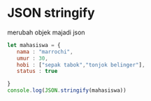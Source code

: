 # JSON stringify 
 merubah objek majadi json

 ```js
 let mahasiswa = {
    nama : "marrochi",
    umur : 30,
    hobi : ["sepak tabok","tonjok belinger"],
    status : true

}
console.log(JSON.stringify(mahasiswa))
 ```